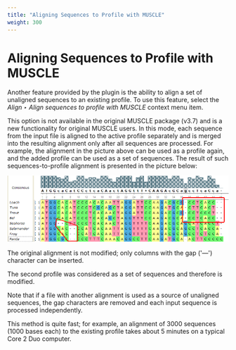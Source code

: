 ```yaml
---
title: "Aligning Sequences to Profile with MUSCLE"
weight: 300
---
```


# Aligning Sequences to Profile with MUSCLE

Another feature provided by the plugin is the ability to align a set of unaligned sequences to an existing profile. To use this feature, select the _Align ‣ Align sequences to profile with MUSCLE_ context menu item.

This option is not available in the original MUSCLE package (v3.7) and is a new functionality for original MUSCLE users. In this mode, each sequence from the input file is aligned to the active profile separately and is merged into the resulting alignment only after all sequences are processed. For example, the alignment in the picture above can be used as a profile again, and the added profile can be used as a set of sequences. The result of such sequences-to-profile alignment is presented in the picture below:

![](/images/65930839/65930840.png)

The original alignment is not modified; only columns with the gap ('—') character can be inserted.

The second profile was considered as a set of sequences and therefore is modified.

Note that if a file with another alignment is used as a source of unaligned sequences, the gap characters are removed and each input sequence is processed independently.

This method is quite fast; for example, an alignment of 3000 sequences (1000 bases each) to the existing profile takes about 5 minutes on a typical Core 2 Duo computer.